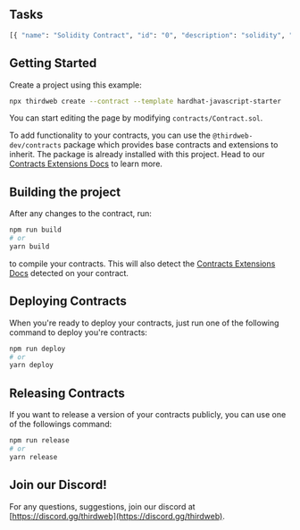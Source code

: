 ## Tasks

```bash
[{ "name": "Solidity Contract", "id": "0", "description": "solidity", "fee": "3000000000000000000", "intervalInDays": "7", "available": true, "pastBuyers": [], "comment": [] },{ "name": "Rust Contract", "id": "1", "description": "", "fee": "2100000000000000000", "intervalInDays": "5", "available": true, "pastBuyers": [], "comment": [] },{ "name": "Web3 Dapp Web/Mobile - Simple", "id": "2", "description": "", "fee": "1500000000000000000", "intervalInDays": "7", "available": true, "pastBuyers": [], "comment": [] },{ "name": "Web3 Dapp Web/Mobile - Advanced", "id": "3", "description": "", "fee": "1800000000000000000", "intervalInDays": "6", "available": true, "pastBuyers": [], "comment": [] },{ "name": "Web2 Backend: Rust/Go/Python/Js", "id": "4", "description": "", "fee": "1500000000000000000", "intervalInDays": "8", "available": true, "pastBuyers": [], "comment": [] },{ "name": "Web2 Full Stack Web/Mobile App", "id": "5", "description": "", "fee": "4000000000000000000", "intervalInDays": "16", "available": true, "pastBuyers": [], "comment": [] },{ "name": "Web3 Dapp Web/Mobile + Contract", "id": "6", "description": "", "fee": "5000000000000000000", "intervalInDays": "21", "available": true, "pastBuyers": [], "comment": [] },{ "name": "Web3 Dapp Web + Mobile + Contract", "id": "7", "description": "", "fee": "8000000000000000000", "intervalInDays": "31", "available": true, "pastBuyers": [], "comment": [] }]
```

## Getting Started

Create a project using this example:

```bash
npx thirdweb create --contract --template hardhat-javascript-starter
```

You can start editing the page by modifying `contracts/Contract.sol`.

To add functionality to your contracts, you can use the `@thirdweb-dev/contracts` package which provides base contracts and extensions to inherit. The package is already installed with this project. Head to our [Contracts Extensions Docs](https://portal.thirdweb.com/contractkit) to learn more.

## Building the project

After any changes to the contract, run:

```bash
npm run build
# or
yarn build
```

to compile your contracts. This will also detect the [Contracts Extensions Docs](https://portal.thirdweb.com/contractkit) detected on your contract.

## Deploying Contracts

When you're ready to deploy your contracts, just run one of the following command to deploy you're contracts:

```bash
npm run deploy
# or
yarn deploy
```

## Releasing Contracts

If you want to release a version of your contracts publicly, you can use one of the followings command:

```bash
npm run release
# or
yarn release
```

## Join our Discord!

For any questions, suggestions, join our discord at [https://discord.gg/thirdweb](https://discord.gg/thirdweb).

